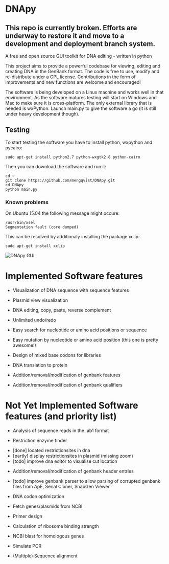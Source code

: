 DNApy
=====


## This repo is currently broken. Efforts are underway to restore it and move to a development and deployment branch system.

A free and open source GUI toolkit for DNA editing - written in python

This project aims to provide a powerful codebase for viewing, editing and creating DNA in the GenBank format. The code is free to use, modify and re-distribute under a GPL license. Contributions in the form of improvements and new functions are welcome and encouraged!

The software is being developed on a Linux machine and works well in that environment. As the software matures testing will start on Windows and Mac to make sure it is cross-platform. The only external library that is needed is wxPython. Launch main.py to give the software a go (it is still under heavy development though).

## Testing
To start testing the software you have to install python, wxpython and pycairo:

```
sudo apt-get install python2.7 python-wxgtk2.8 python-cairo
```

Then you can download the software and run it:
```
cd ~
git clone https://github.com/mengqvist/DNApy.git
cd DNApy
python main.py
```

### Known problems
On Ubuntu 15.04 the following message might occure:
```
/usr/bin/xsel
Segmentation fault (core dumped)
```
This can be resolved by additionaly installing the package xclip:
```
sudo apt-get install xclip
```

![DNApy GUI](/Screenshot.png?raw=true "DNApy")

Implemented Software features
=====

* Visualization of DNA sequence with sequence features

* Plasmid view visualization

* DNA editing, copy, paste, reverse complement

* Unlimited undo/redo

* Easy search for nucleotide or amino acid positions or sequence

* Easy mutation by nucleotide or amino acid position (this one is pretty awesome!)

* Design of mixed base codons for libraries

* DNA translation to protein

* Addition/removal/modification of genbank features

* Addition/removal/modification of genbank qualifiers



Not Yet Implemented Software features (and priority list)
=====

* Analysis of sequence reads in the .ab1 format

* Restriction enzyme finder
 - [done] located restrictionsites in dna
 - [partly] display restrictionsites in plasmid (missing zoom)
 - [todo] improve dna editor to visualise cut location

* Addition/removal/modification of genbank header entries
 - [todo] improve genbank parser to allow parsing of corrupted genbank files from ApE, Serial Cloner, SnapGen Viewer

* DNA codon optimization

* Fetch genes/plasmids from NCBI

* Primer design

* Calculation of ribosome binding strength

* NCBI blast for homologous genes

* Simulate PCR

* (Multiple) Sequence alignment
